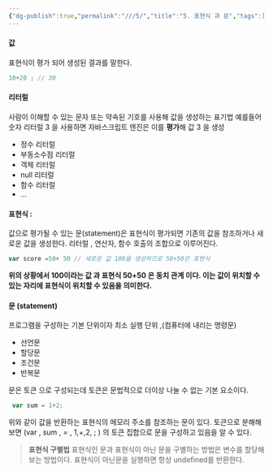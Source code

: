 ```yaml
---
{"dg-publish":true,"permalink":"///5/","title":"5. 표현식 과 문","tags":["javascript"]}
---
```


#### 값 
  표현식이 평가 되어 생성된 결과를 말한다.
```js
10+20 ; // 30
```

#### 리터럴
 사람이 이해할 수 있는 문자 또는 약속된 기호를 사용해 값을 생성하는 표기법
 예를들어 숫자 리터럴 3 을 사용하면 자바스크립트 엔진은 이를 **평가**해 값 3 을 생성

- 정수 리터럴
- 부동소수점 리터럴
- 객체 리터럴 
- null 리터럴
- 함수 리터럴  
- ...
 
####  표현식 :
  값으로 평가될 수 있는 문(statement)은 표현식이 평가되면 기존의 값을 참조하거나 새로운 값을 생성한다.
 리터럴 , 연산자, 함수 호출의 조합으로 이루어진다.
 ```js
var score =50+ 50 // 새로운 값 100을 생성하므로 50+50은 표현식
```

**위의 상황에서 100이라는 값 과 표현식 50+50 은 동치 관계 이다. 이는  값이 위치할 수 있는 자리에 표현식이 위치할 수 있음을 의미한다.**

####  문 (statement)
프로그램을 구성하는 기본 단위이자 최소 실행 단위   ,(컴퓨터에 내리는 명령문)

- 선언문
- 할당문
- 조건문
- 반복문


문은 토큰 으로 구성되는데 토큰은 문법적으로 더이상 나눌 수 없는 기본 요소이다. 
```js
 var sum = 1+2;
```

위와 같이 값을 반환하는 표현식의 메모리 주소를 참조하는 문이 있다.
토큰으로 분해해보면   (var , sum , = , 1,+,2, ; ) 의 토큰 집합으로 문을 구성하고 있음을 알 수 있다.



>**표현식 구별법**
  표현식인 문과 표현식이 아닌 문을 구별하는 방법은 변수를 할당해보는 방법이다. 표현식이 아닌문을 실행하면 항상 undefined를 반환한다. 
  


  


